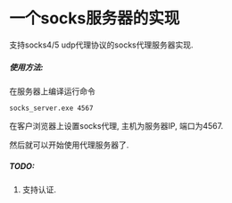 一个socks服务器的实现
=====================

支持socks4/5 udp代理协议的socks代理服务器实现.


##### 使用方法:

在服务器上编译运行命令

```
socks_server.exe 4567
```

在客户浏览器上设置socks代理, 主机为服务器IP, 端口为4567.

然后就可以开始使用代理服务器了.


##### TODO: 

1. 支持认证.

